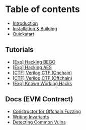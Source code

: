# Table of contents

* [Introduction](README.md)
* [Installation & Building](installation-and-building.md)
* [Quickstart](quickstart.md)

## Tutorials

* [\[Exp\] Hacking BEGO](tutorials/exp-hacking-bego.md)
* [\[Exp\] Hacking AES](tutorials/exp-hacking-aes.md)
* [\[CTF\] Verilog CTF (Onchain)](tutorials/ctf-verilog-ctf-onchain.md)
* [\[CTF\] Verilog CTF (Offchain)](tutorials/ctf-verilog-ctf-offchain.md)
* [\[Exp\] Known Working Hacks](tutorials/exp-known-working-hacks.md)

## Docs (EVM Contract)

* [Constructor for Offchain Fuzzing](docs-evm-contract/constructor-for-offchain-fuzzing.md)
* [Writing Invariants](docs-evm-contract/writing-invariants.md)
* [Detecting Common Vulns](docs-evm-contract/detecting-common-vulns.md)
